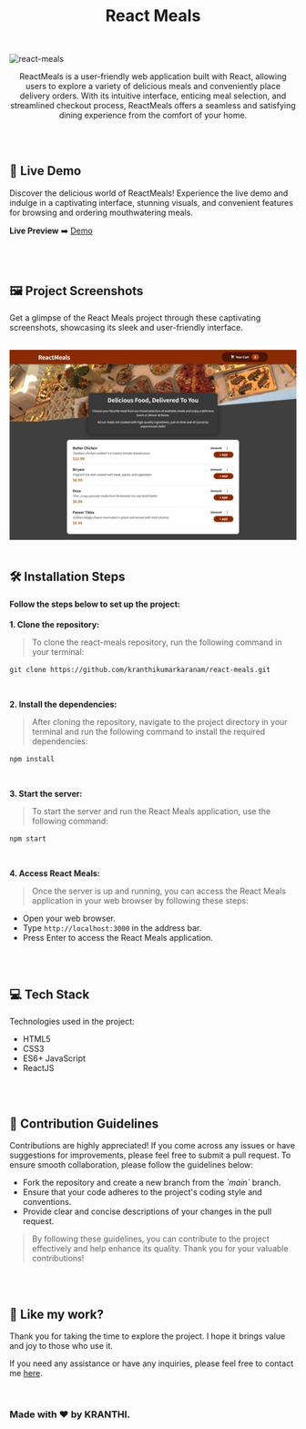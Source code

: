 <h1 align="center" id="title">React Meals</h1>

<br>

![react-meals](https://socialify.git.ci/kranthikumarkaranam/react-meals/image?description=1&font=Jost&logo=https%3A%2F%2Fraw.githubusercontent.com%2Fkranthikumarkaranam%2FASSETS%2Fcad75677adec49b261613ac813090b3aaf1267aa%2FReactJS.svg%3Ftoken%3DA2FXAMWTQHAUBNFH6EB4T5DEXJATA&name=1&owner=1&theme=Auto)

<p align="center" id="description" > ReactMeals is a user-friendly web application built with React, allowing users to explore a variety of delicious meals and conveniently place delivery orders. With its intuitive interface, enticing meal selection, and streamlined checkout process, ReactMeals offers a seamless and satisfying dining experience from the comfort of your home.</p>

<br>
<br>

<h2>🚀 Live Demo</h2>

<p>Discover the delicious world of ReactMeals! Experience the live demo and indulge in a captivating interface, stunning visuals, and convenient features for browsing and ordering mouthwatering meals.</p>

**Live Preview** ➡️ <a href="https://kranthikumarkaranam.github.io/react-meals/" target="_blank" rel="noopener noreferrer">Demo</a>

<br>
<br>

<h2>🖼️ Project Screenshots</h2>

<p>Get a glimpse of the React Meals project through these captivating screenshots, showcasing its sleek and user-friendly interface.</p>

<br>


<img src="https://raw.githubusercontent.com/kranthikumarkaranam/react-meals/main/React-Meals.png" width="auto" height="auto">
  
<br>
<br>

<h2>🛠️ Installation Steps</h2>
<h4>Follow the steps below to set up the project:</h4>

<p style="font-weight: bold;">1. Clone the repository:</p>

> To clone the react-meals repository, run the following command in your terminal:

```
git clone https://github.com/kranthikumarkaranam/react-meals.git
```

<br>

<p style="font-weight: bold;">2. Install the dependencies:</p>

> After cloning the repository, navigate to the project directory in your terminal and run the following command to install the required dependencies:

```
npm install
```

<br>

<p style="font-weight: bold;">3. Start the server:</p>

> To start the server and run the React Meals application, use the following command:


```
npm start
```

<br>

<p style="font-weight: bold;">4. Access React Meals:</p>

> Once the server is up and running, you can access the React Meals application in your web browser by following these steps:

* Open your web browser.
* Type `http://localhost:3000` in the address bar.
* Press Enter to access the React Meals application.

<br>
<br>

<h2>💻 Tech Stack</h2>

Technologies used in the project:

* HTML5
* CSS3
* ES6+ JavaScript
* ReactJS

<br>
<br>

<h2>🍰 Contribution Guidelines</h2>

Contributions are highly appreciated! If you come across any issues or have suggestions for improvements, please feel free to submit a pull request. To ensure smooth collaboration, please follow the guidelines below:

* Fork the repository and create a new branch from the _\`main\`_ branch.
* Ensure that your code adheres to the project's coding style and conventions.
* Provide clear and concise descriptions of your changes in the pull request.

> By following these guidelines, you can contribute to the project effectively and help enhance its quality. Thank you for your valuable contributions!

<br>
<br>

<h2>💖 Like my work?</h2>

<P>Thank you for taking the time to explore the project. I hope it brings value and joy to those who use it.</P>

<p>If you need any assistance or have any inquiries, please feel free to contact me <a href="mailto:2019271@iiitdmj.ac.in" target="_blank" rel="noopener noreferrer">here</a>.</p>

<br>

<h3>Made with ❤️ by KRANTHI.</h3>

<br>
